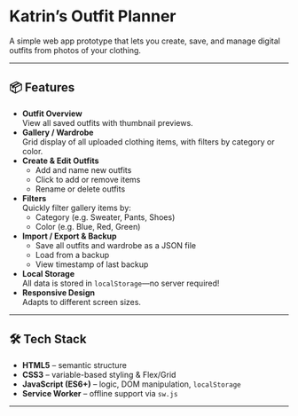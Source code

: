 # Katrin’s Outfit Planner

A simple web app prototype that lets you create, save, and manage digital outfits from photos of your clothing.

---

## 📦 Features

- **Outfit Overview**  
  View all saved outfits with thumbnail previews.  
- **Gallery / Wardrobe**  
  Grid display of all uploaded clothing items, with filters by category or color.  
- **Create & Edit Outfits**  
  - Add and name new outfits  
  - Click to add or remove items  
  - Rename or delete outfits  
- **Filters**  
  Quickly filter gallery items by:  
  - Category (e.g. Sweater, Pants, Shoes)  
  - Color (e.g. Blue, Red, Green)  
- **Import / Export & Backup**  
  - Save all outfits and wardrobe as a JSON file  
  - Load from a backup  
  - View timestamp of last backup  
- **Local Storage**  
  All data is stored in `localStorage`—no server required!  
- **Responsive Design**  
  Adapts to different screen sizes.

---

## 🛠️ Tech Stack

- **HTML5** – semantic structure  
- **CSS3** – variable-based styling & Flex/Grid  
- **JavaScript (ES6+)** – logic, DOM manipulation, `localStorage`  
- **Service Worker** – offline support via `sw.js`

---

